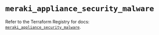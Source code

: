 # `meraki_appliance_security_malware`

Refer to the Terraform Registry for docs: [`meraki_appliance_security_malware`](https://registry.terraform.io/providers/ciscodevnet/meraki/1.7.1/docs/resources/appliance_security_malware).
